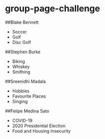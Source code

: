 # group-page-challenge


##Blake Bennett
* Soccer
* Golf
* Disc Golf

##Stephen Burke

* Biking
* Whiskey
* Smithing

##Sreenidhi Madala
* Hobbies
* Favourite Places
* Singing

##Felipe Medina Sato
- COVID-19
- 2020 Presidential Election
- Food and Housing Insecurity
